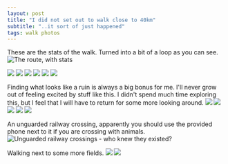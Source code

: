 ```yaml
---
layout: post
title: "I did not set out to walk close to 40km"
subtitle: "..it sort of just happened"
tags: walk photos
---
```


These are the stats of the walk. Turned into a bit of a loop as you can see.
<img src="/img/2020/09/sort_of_a_loop/sort_of_a_loop_00.png" width="auto" width="100%" alt="The route, with stats"/>

<img src="/img/2020/09/sort_of_a_loop/sort_of_a_loop_01.jpg" width="auto" width="100%"/>
<img src="/img/2020/09/sort_of_a_loop/sort_of_a_loop_02.jpg" width="auto" width="100%"/>
<img src="/img/2020/09/sort_of_a_loop/sort_of_a_loop_03.jpg" width="auto" width="100%"/>
<img src="/img/2020/09/sort_of_a_loop/sort_of_a_loop_04.jpg" width="auto" width="100%"/>
<img src="/img/2020/09/sort_of_a_loop/sort_of_a_loop_05.jpg" width="auto" width="100%"/>
<img src="/img/2020/09/sort_of_a_loop/sort_of_a_loop_06.jpg" width="auto" width="100%"/>

Finding what looks like a ruin is always a big bonus for me. I'll never grow out of feeling excited by stuff like this. I didn't spend much time exploring this, but I feel that I will have to return for some more looking around.
<img src="/img/2020/09/sort_of_a_loop/sort_of_a_loop_07.jpg" width="auto" width="100%"/>
<img src="/img/2020/09/sort_of_a_loop/sort_of_a_loop_08.jpg" width="auto" width="100%"/>
<img src="/img/2020/09/sort_of_a_loop/sort_of_a_loop_09.jpg" width="auto" width="100%"/>
<img src="/img/2020/09/sort_of_a_loop/sort_of_a_loop_10.jpg" width="auto" width="100%"/>
<img src="/img/2020/09/sort_of_a_loop/sort_of_a_loop_11.jpg" width="auto" width="100%"/>

An unguarded railway crossing, apparently you should use the provided phone next to it if you are crossing with animals.
<img src="/img/2020/09/sort_of_a_loop/sort_of_a_loop_12.jpg" width="auto" width="100%" alt="Unguarded railway crossings - who knew they existed?"/>

Walking next to some more fields.
<img src="/img/2020/09/sort_of_a_loop/sort_of_a_loop_13.jpg" width="auto" width="100%"/>
<img src="/img/2020/09/sort_of_a_loop/sort_of_a_loop_14.jpg" width="auto" width="100%"/>
